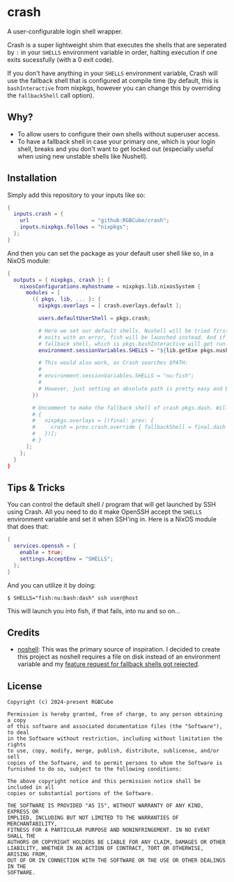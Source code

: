 # crash

A user-configurable login shell wrapper.

Crash is a super lightweight shim that executes the shells that are seperated by `:`
in your `SHELLS` environment variable in order, halting execution if one exits
sucessfully (with a 0 exit code).

If you don't have anything in your `SHELLS` environment variable, Crash will
use the fallback shell that is configured at compile time (by default, this is
`bashInteractive` from nixpkgs, however you can change this by overriding the
`fallbackShell` call option).

## Why?

- To allow users to configure their own shells without superuser access.
- To have a fallback shell in case your primary one, which is your login shell,
  breaks and you don't want to get locked out (especially useful when using new
  unstable shells like Nushell).

## Installation

Simply add this repository to your inputs like so:

```nix
{
  inputs.crash = {
    url                    = "github:RGBCube/crash";
    inputs.nixpkgs.follows = "nixpkgs";
  };
}
```

And then you can set the package as your default user
shell like so, in a NixOS module:

```nix
{
  outputs = { nixpkgs, crash }: {
    nixosConfigurations.myhostname = nixpkgs.lib.nixosSystem {
      modules = [
        ({ pkgs, lib, ... }: {
          nixpkgs.overlays = [ crash.overlays.default ];

          users.defaultUserShell = pkgs.crash;

          # Here we set our default shells. Nushell will be tried first, if that
          # exits with an error, fish will be launched instead. And if fish fails, the
          # fallback shell, which is pkgs.bashInteractive will get run.
          environment.sessionVariables.SHELLS = "${lib.getExe pkgs.nushell}:${lib.getExe pkgs.fish}";

          # This would also work, as Crash searches $PATH:
          #
          # environment.sessionVariables.SHELLS = "nu:fish";
          #
          # However, just setting an absolute path is pretty easy and better.
        })

        # Uncomment to make the fallback shell of crash pkgs.dash. Will require a recompilation!
        # {
        #   nixpkgs.overlays = [(final: prev: {
        #     crash = prev.crash.override { fallbackShell = final.dash };
        #   })];
        # }
      ];
    };
  }
}
```

## Tips & Tricks

You can control the default shell / program that will get launched
by SSH using Crash. All you need to do it make OpenSSH accept the `SHELLS`
environment variable and set it when SSH'ing in. Here is a NixOS
module that does that:

```nix
{
  services.openssh = {
    enable = true;
    settings.AcceptEnv = "SHELLS";
  };
}
```

And you can utilize it by doing:

```shell
$ SHELLS="fish:nu:bash:dash" ssh user@host
```

This will launch you into fish, if that fails, into nu and so on...

## Credits

- [noshell](https://github.com/viperML/noshell): This was the primary source of
  inspiration. I decided to create this project as noshell requires a file on disk
  instead of an environment variable and my [feature request for fallback shells got
  rejected](https://github.com/viperML/noshell/issues/6).

## License

```
Copyright (c) 2024-present RGBCube

Permission is hereby granted, free of charge, to any person obtaining a copy
of this software and associated documentation files (the "Software"), to deal
in the Software without restriction, including without limitation the rights
to use, copy, modify, merge, publish, distribute, sublicense, and/or sell
copies of the Software, and to permit persons to whom the Software is
furnished to do so, subject to the following conditions:

The above copyright notice and this permission notice shall be included in all
copies or substantial portions of the Software.

THE SOFTWARE IS PROVIDED "AS IS", WITHOUT WARRANTY OF ANY KIND, EXPRESS OR
IMPLIED, INCLUDING BUT NOT LIMITED TO THE WARRANTIES OF MERCHANTABILITY,
FITNESS FOR A PARTICULAR PURPOSE AND NONINFRINGEMENT. IN NO EVENT SHALL THE
AUTHORS OR COPYRIGHT HOLDERS BE LIABLE FOR ANY CLAIM, DAMAGES OR OTHER
LIABILITY, WHETHER IN AN ACTION OF CONTRACT, TORT OR OTHERWISE, ARISING FROM,
OUT OF OR IN CONNECTION WITH THE SOFTWARE OR THE USE OR OTHER DEALINGS IN THE
SOFTWARE.
```
